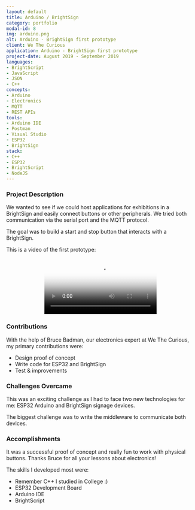 ```yaml
---
layout: default
title: Arduino / BrightSign
category: portfolio
modal-id: 8
img: arduino.png
alt: Arduino - BrightSign first prototype
client: We The Curious
application: Arduino - BrightSign first prototype
project-date: August 2019 - September 2019
languages:
- BrightScript
- JavaScript
- JSON
- C++
concepts:
- Arduino
- Electronics
- MQTT
- REST APIs
tools:
- Arduino IDE
- Postman
- Visual Studio
- ESP32
- BrightSign
stack:
- C++
- ESP32
- BrightScript
- NodeJS
---
```


### Project Description

We wanted to see if we could host applications for exhibitions in a BrightSign and easily connect buttons or other peripherals. We tried both communication via the serial port and the MQTT protocol.

The goal was to build a start and stop button that interacts with a BrightSign.

This is a video of the first prototype:

<div style="text-align:center;">
	<video src="videos/arduino_buttons.mp4" poster="img/portfolio/arduino.png"  margin-right="10" max-width="320" max-height="200" controls preload></video>
</div>

### Contributions

With the help of Bruce Badman, our electronics expert at We The Curious, my primary contributions were:

* Design proof of concept
* Write code for ESP32 and BrightSign
* Test & improvements

### Challenges Overcame

This was an exciting challenge as I had to face two new technologies for me: ESP32 Arduino and BrightSign signage devices.

The biggest challenge was to write the middleware to communicate both devices.

### Accomplishments

It was a successful proof of concept and really fun to work with physical buttons.
Thanks Bruce for all your lessons about electronics!

The skills I developed most were:

* Remember C++ I studied in College :)
* ESP32 Development Board
* Arduino IDE
* BrightScript